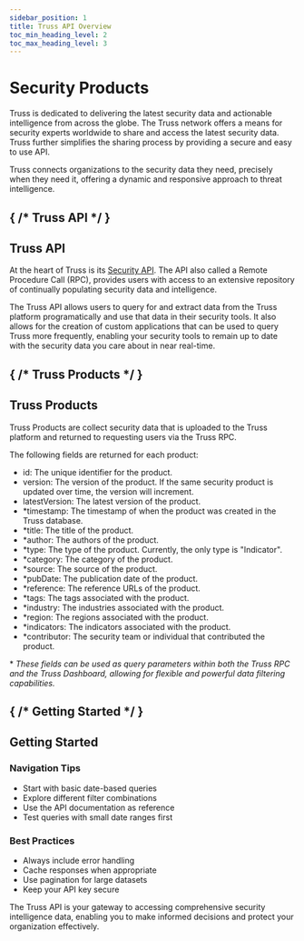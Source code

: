```yaml
---
sidebar_position: 1
title: Truss API Overview
toc_min_heading_level: 2
toc_max_heading_level: 3
---
```


<div className="text-center">
  <h1 className="text-4xl font-bold mb-4">Security Products</h1>
</div>

<div className="text-center mb-12">
  <p className="text-xl text-gray-600 max-w-3xl mx-auto mb-4">
    Truss is dedicated to delivering the latest security data and actionable intelligence from across the globe. The Truss network offers a means for security experts worldwide to share and access the latest security data.
    Truss further simplifies the sharing process by providing a secure and easy to use API.
  </p>
  <p className="text-xl italic text-gray-600 max-w-3xl mx-auto">
    Truss connects organizations to the security data they need, precisely when they need it, offering a dynamic and responsive approach to threat intelligence.
  </p>
</div>

## { /* Truss API */ }
<h2 className="text-3xl font-bold mb-6 border-b pb-2">Truss API</h2>

<p className="text-lg mb-6">
  At the heart of Truss is its <a href="/data/api" className="text-blue-600 underline">Security API</a>. The API also called a Remote Procedure Call (RPC), provides users with access to an extensive repository of continually populating security data and intelligence.
</p>

<p className="text-lg mb-6">
  The Truss API allows users to query for and extract data from the Truss platform programatically and use that data in their security tools. It also allows for the creation of custom applications that can be used to query Truss more frequently, enabling your security tools to remain up to date with the security data you care about in near real-time.
</p>

## { /* Truss Products */ }
<h2 className="text-3xl font-bold mb-6 border-b pb-2">Truss Products</h2>

<p className="text-lg mb-6">
  Truss Products are collect security data that is uploaded to the Truss platform and returned to requesting users via the Truss RPC.
</p>

<p className="text-lg mb-6">
  The following fields are returned for each product:
</p>

<ul className="list-disc pl-6 my-4">
  <li><span className="font-semibold">id:</span> The unique identifier for the product.</li>
  <li><span className="font-semibold">version:</span> The version of the product. If the same security product is updated over time, the version will increment.</li>
  <li><span className="font-semibold">latestVersion:</span> The latest version of the product.</li>
  <li><span className="font-semibold">*timestamp:</span> The timestamp of when the product was created in the Truss database.</li>
  <li><span className="font-semibold">*title:</span> The title of the product.</li>
  <li><span className="font-semibold">*author:</span> The authors of the product.</li>
  <li><span className="font-semibold">*type:</span> The type of the product. Currently, the only type is "Indicator".</li>
  <li><span className="font-semibold">*category:</span> The category of the product.</li>
  <li><span className="font-semibold">*source:</span> The source of the product.</li>
  <li><span className="font-semibold">*pubDate:</span> The publication date of the product.</li>
  <li><span className="font-semibold">*reference:</span> The reference URLs of the product.</li>
  <li><span className="font-semibold">*tags:</span> The tags associated with the product.</li>
  <li><span className="font-semibold">*industry:</span> The industries associated with the product.</li>
  <li><span className="font-semibold">*region:</span> The regions associated with the product.</li>
  <li><span className="font-semibold">*indicators:</span> The indicators associated with the product.</li>
  <li><span className="font-semibold">*contributor:</span> The security team or individual that contributed the product.</li>
</ul>

<p className="text-lg mb-6">
  <span className="font-semibold text-xl">*</span> <i className="text-base">These fields can be used as query parameters within both the Truss RPC and the Truss Dashboard, allowing for flexible and powerful data filtering capabilities.</i>
</p>

## { /* Getting Started */ }
<h2 className="text-3xl font-bold mt-12 mb-6 border-b pb-2">Getting Started</h2>

<div className="grid grid-cols-1 md:grid-cols-2 gap-6 my-8">
  <div className="bg-blue-50 p-6 rounded-lg shadow-md border border-green-100 my-6">
    <h3 className="text-xl font-bold mb-4 text-blue-800">Navigation Tips</h3>
    <ul className="list-disc pl-6 space-y-2">
      <li>Start with basic date-based queries</li>
      <li>Explore different filter combinations</li>
      <li>Use the API documentation as reference</li>
      <li>Test queries with small date ranges first</li>
    </ul>
  </div>

  <div className="bg-blue-50 p-6 rounded-lg shadow-md border border-green-100 my-6">
    <h3 className="text-xl font-bold mb-4 text-blue-800">Best Practices</h3>
    <ul className="list-disc pl-6 space-y-2">
      <li>Always include error handling</li>
      <li>Cache responses when appropriate</li>
      <li>Use pagination for large datasets</li>
      <li>Keep your API key secure</li>
    </ul>
  </div>
</div>

<div className="mt-12 p-6 bg-blue-50 rounded-lg shadow-md border border-blue-100 text-center">
  <p className="text-lg font-medium text-blue-800">
    The Truss API is your gateway to accessing comprehensive security intelligence data, enabling you to make informed decisions and protect your organization effectively.
  </p>
</div>